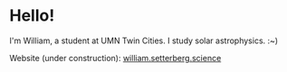 # Hello!
I'm William, a student at UMN Twin Cities. I study solar astrophysics. :~)

Website (under construction): [william.setterberg.science](http://setterberg.science/)
